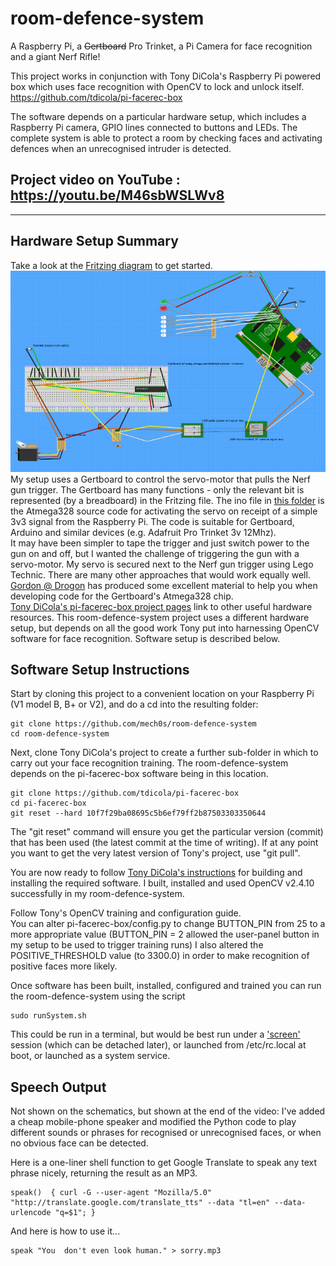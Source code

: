# room-defence-system
A Raspberry Pi, a ~~Gertboard~~ Pro Trinket, a Pi Camera for face recognition and a giant Nerf Rifle!

This project works in conjunction with Tony DiCola's Raspberry Pi powered box which uses face recognition with OpenCV to lock and unlock itself. https://github.com/tdicola/pi-facerec-box 

The software depends on a particular hardware setup, which includes a Raspberry Pi camera, GPIO lines connected to buttons and LEDs. The complete system is able to protect a room by checking faces and activating defences when an unrecognised intruder is detected.

Project video on YouTube : https://youtu.be/M46sbWSLWv8 
----

----

## Hardware Setup Summary

Take a look at the [Fritzing diagram](docs/NerfDoor.fzz) to get started.
![Fritzing diagram](docs/NerfDoor.png)  
My setup uses a Gertboard to control the servo-motor that pulls the Nerf gun trigger. The Gertboard has many functions - only the relevant bit is represented (by a breadboard) in the Fritzing file.
The ino file in [this folder](servoController/dtServoGun2) is the Atmega328 source code for activating the servo on receipt of a simple 3v3 signal from the Raspberry Pi. The code is suitable for Gertboard, Arduino and similar devices (e.g. Adafruit Pro Trinket 3v 12Mhz).  
It may have been simpler to tape the trigger and just switch power to the gun on and off, but I wanted the challenge of triggering the gun with a servo-motor. My servo is secured next to the Nerf gun trigger using Lego Technic. There are many other approaches that would work equally well.  
[Gordon @ Drogon](https://projects.drogon.net/raspberry-pi/gertboard/arduino-ide-installation-isp/) has produced some excellent material to help you when developing code for the Gertboard's Atmega328 chip.  
[Tony DiCola's pi-facerec-box project pages](https://github.com/tdicola/pi-facerec-box) link to other useful hardware resources. This room-defence-system project uses a different hardware setup, but depends on all the good work Tony put into harnessing OpenCV software for face recognition. Software setup is described below.

## Software Setup Instructions

Start by cloning this project to a convenient location on your Raspberry Pi (V1 model B, B+ or V2), and do a cd into the resulting folder:
```
git clone https://github.com/mech0s/room-defence-system 
cd room-defence-system
```    
Next, clone Tony DiCola's project to create a further sub-folder in which to carry out your face recognition training. The room-defence-system depends on the pi-facerec-box software being in this location.
```
git clone https://github.com/tdicola/pi-facerec-box
cd pi-facerec-box
git reset --hard 10f7f29ba08695c5b6ef79ff2b87503303350644
```
The "git reset" command will ensure you get the particular version (commit) that has been used (the latest commit at the time of writing). If at any point you want to get the very latest version of Tony's project, use "git pull".  

You are now ready to follow [Tony DiCola's instructions](https://learn.adafruit.com/raspberry-pi-face-recognition-treasure-box/software) for building and installing the required software. I built, installed and used OpenCV v2.4.10 successfully in my room-defence-system.

Follow Tony's OpenCV training and configuration guide.  
You can alter pi-facerec-box/config.py to change BUTTON_PIN from 25 to a more appropriate value (BUTTON_PIN = 2 allowed the user-panel button in my setup to be used to trigger training runs)
I also altered the POSITIVE_THRESHOLD value (to 3300.0) in order to make recognition of positive faces more likely.  

Once software has been built, installed, configured and trained you can run the room-defence-system using the script
```
sudo runSystem.sh
```
This could be run in a terminal, but would be best run under a ['screen'](http://www.gnu.org/software/screen/manual/screen.html) session (which can be detached later), or launched from /etc/rc.local at boot, or launched as a system service.

## Speech Output

Not shown on the schematics, but shown at the end of the video: I've added a cheap mobile-phone speaker and modified the Python code to play different sounds or phrases for recognised or unrecognised faces, or when no obvious face can be detected.

Here is a one-liner shell function to get Google Translate to speak any text phrase nicely, returning the result as an MP3.
```
speak()  { curl -G --user-agent "Mozilla/5.0" "http://translate.google.com/translate_tts" --data "tl=en" --data-urlencode "q=$1"; }
```

And here is how to use it...
```
speak "You  don't even look human." > sorry.mp3
```
